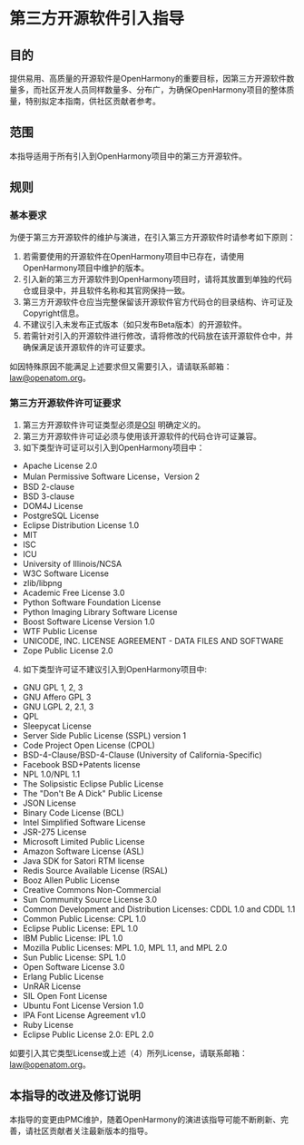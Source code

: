 # 第三方开源软件引入指导

## 目的
提供易用、高质量的开源软件是OpenHarmony的重要目标，因第三方开源软件数量多，而社区开发人员同样数量多、分布广，为确保OpenHarmony项目的整体质量，特别拟定本指南，供社区贡献者参考。

## 范围
本指导适用于所有引入到OpenHarmony项目中的第三方开源软件。

## 规则

### 基本要求
为便于第三方开源软件的维护与演进，在引入第三方开源软件时请参考如下原则：</BR>

1. 若需要使用的开源软件在OpenHarmony项目中已存在，请使用OpenHarmony项目中维护的版本。
2. 引入新的第三方开源软件到OpenHarmony项目时，请将其放置到单独的代码仓或目录中，并且软件名称和其官网保持一致。
3. 第三方开源软件仓应当完整保留该开源软件官方代码仓的目录结构、许可证及Copyright信息。
4. 不建议引入未发布正式版本（如只发布Beta版本）的开源软件。
5. 若需针对引入的开源软件进行修改，请将修改的代码放在该开源软件仓中，并确保满足该开源软件的许可证要求。

如因特殊原因不能满足上述要求但又需要引入，请请联系邮箱：law@openatom.org。

### 第三方开源软件许可证要求
1. 第三方开源软件许可证类型必须是[OSI](https://opensource.org/osd-annotated) 明确定义的。
2. 第三方开源软件许可证必须与使用该开源软件的代码仓许可证兼容。
3. 如下类型许可证可以引入到OpenHarmony项目中：
* Apache License 2.0
* Mulan Permissive Software License，Version 2
* BSD 2-clause
* BSD 3-clause
* DOM4J License
* PostgreSQL License
* Eclipse Distribution License 1.0
* MIT
* ISC
* ICU
* University of Illinois/NCSA
* W3C Software License
* zlib/libpng
* Academic Free License 3.0
* Python Software Foundation License
* Python Imaging Library Software License
* Boost Software License Version 1.0
* WTF Public License
* UNICODE, INC. LICENSE AGREEMENT - DATA FILES AND SOFTWARE
* Zope Public License 2.0

4. 如下类型许可证不建议引入到OpenHarmony项目中:
* GNU GPL 1, 2, 3
* GNU Affero GPL 3
* GNU LGPL 2, 2.1, 3
* QPL
* Sleepycat License
* Server Side Public License (SSPL) version 1
* Code Project Open License (CPOL)
* BSD-4-Clause/BSD-4-Clause (University of California-Specific)
* Facebook BSD+Patents license
* NPL 1.0/NPL 1.1
* The Solipsistic Eclipse Public License
* The "Don't Be A Dick" Public License
* JSON License
* Binary Code License (BCL)
* Intel Simplified Software License
* JSR-275 License
* Microsoft Limited Public License
* Amazon Software License (ASL)
* Java SDK for Satori RTM license
* Redis Source Available License (RSAL)
* Booz Allen Public License
* Creative Commons Non-Commercial
* Sun Community Source License 3.0
* Common Development and Distribution Licenses: CDDL 1.0 and CDDL 1.1
* Common Public License: CPL 1.0
* Eclipse Public License: EPL 1.0
* IBM Public License: IPL 1.0
* Mozilla Public Licenses: MPL 1.0, MPL 1.1, and MPL 2.0
* Sun Public License: SPL 1.0
* Open Software License 3.0
* Erlang Public License
* UnRAR License 
* SIL Open Font License
* Ubuntu Font License Version 1.0
* IPA Font License Agreement v1.0
* Ruby License
* Eclipse Public License 2.0: EPL 2.0

如要引入其它类型License或上述（4）所列License，请联系邮箱：law@openatom.org。

## 本指导的改进及修订说明
本指导的变更由PMC维护，随着OpenHarmony的演进该指导可能不断刷新、完善，请社区贡献者关注最新版本的指导。